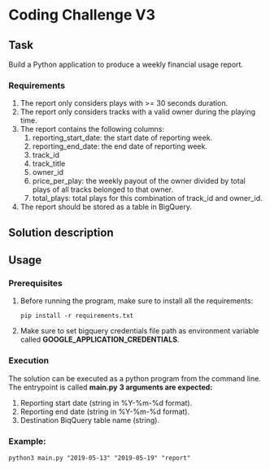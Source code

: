 # Coding Challenge V3
## Task
Build a Python application to produce a weekly financial usage report. 
###  Requirements
1. The report only considers plays with >= 30 seconds duration.
2. The report only considers tracks with a valid owner during the playing time.
3. The report contains the following columns:
    1. reporting_start_date: the start date of reporting week.
    2. reporting_end_date: the end date of reporting week.
    3. track_id
    4. track_title
    5. owner_id
    6. price_per_play: the weekly payout of the owner divided by total plays of all tracks
    belonged to that owner.
    7. total_plays: total plays for this combination of track_id and owner_id.
4. The report should be stored as a table in BigQuery.
## Solution description

## Usage
### Prerequisites
1. Before running the program, make sure to install all the requirements:
    ```
    pip install -r requirements.txt
    ```
2. Make sure to set bigquery credentials file path as environment variable called **GOOGLE_APPLICATION_CREDENTIALS**.
### Execution
The solution can be executed as a python program from the command line. The entrypoint is called **main.py**
**3 arguments are expected:**
1. Reporting start date (string in %Y-%m-%d format).
2. Reporting end date (string in %Y-%m-%d format).
3. Destination BiqQuery table name (string).
### Example:
```
python3 main.py "2019-05-13" "2019-05-19" "report"
```